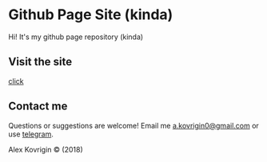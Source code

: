 # Github Page Site (kinda)

Hi! It's my github page repository (kinda)

## Visit the site
[click](https://waleko.github.io/)

## Contact me
Questions or suggestions are welcome!
Email me a.kovrigin0@gmail.com or use [telegram](t.me/alex_kovrigin).

Alex Kovrigin :copyright: (2018)
